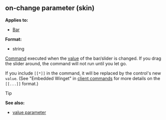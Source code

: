 ## on-change parameter (skin)

<!-- -->
**Applies to:**
+   [Bar](/ref/skin/control/bar.md) 
<!-- -->
**Format:**
+   string


[Command](/ref/skin/commands.md)  executed when the
[value](/ref/skin/param/value.md)  of the bar/slider is changed.
If you drag the slider around, the command will not run until you let
go. 

If you include `[[*]]` in the command, it will be replaced
by the control\'s new `value`. (See \"Embedded Winget\" in [client
commands](/ref/skin/commands.md) for more details on the `[[...]]`
format.)

> [!TIP] 
> **See also:**
> +   [value parameter](/ref/skin/param/value.md) 